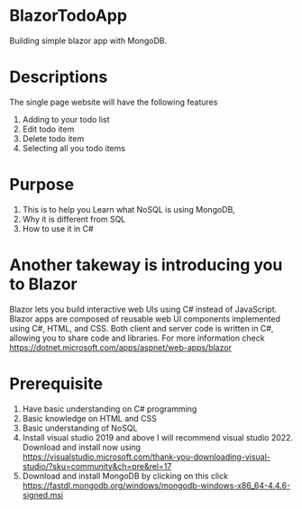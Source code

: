# BlazorTodoApp
Building simple blazor app with MongoDB.

# Descriptions
The single page website will have the following features
1. Adding to your todo list
2. Edit todo item
3. Delete todo item
4. Selecting all you todo items

# Purpose 
1. This is to help you Learn what NoSQL is using MongoDB,
2. Why it is different from SQL
3. How to use it in C#

# Another takeway is introducing you to Blazor
Blazor lets you build interactive web UIs using C# instead of JavaScript. Blazor apps are composed of reusable web UI components implemented using C#, HTML, and CSS. Both client  and server code is written in C#, allowing you to share code and libraries. For more information check https://dotnet.microsoft.com/apps/aspnet/web-apps/blazor


# Prerequisite
1. Have basic understanding on C# programming
2. Basic knowledge on HTML and CSS
3. Basic understanding of NoSQL
4. Install visual studio 2019 and above 
   I will recommend visual studio 2022. Download and install now using https://visualstudio.microsoft.com/thank-you-downloading-visual-studio/?sku=community&ch=pre&rel=17
5. Download and install MongoDB by clicking on this click https://fastdl.mongodb.org/windows/mongodb-windows-x86_64-4.4.6-signed.msi
